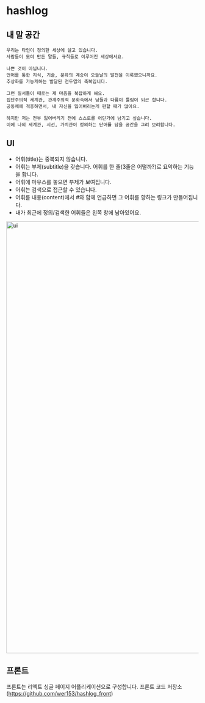 # hashlog

## 내 말 공간
```
우리는 타인이 정의한 세상에 살고 있습니다.
사람들이 모여 만든 말들, 규칙들로 이루어진 세상에서요.

나쁜 것이 아닙니다.
언어를 통한 지식, 기술, 문화의 계승이 오늘날의 발전을 이룩했으니까요.
추상화를 가능케하는 발달된 전두엽의 축복입니다.

그런 질서들이 때로는 제 마음을 복잡하게 해요.
집단주의적 세계관, 관계주의적 문화속에서 남들과 다름이 틀림이 되곤 합니다.
공동체에 적응하면서, 내 자신을 잃어버리는게 편할 때가 많아요.

하지만 저는 전부 잃어버리기 전에 스스로를 어딘가에 남기고 싶습니다.
이에 나의 세계관, 시선, 가치관이 정의하는 단어를 담을 공간을 그려 보려합니다.
```
## UI
- 어휘(title)는 중복되지 않습니다.
- 어휘는 부제(subtitle)을 갖습니다. 어휘를 한 줄(3줄은 어떨까?)로 요악하는 기능을 합니다. 
- 어휘에 마우스를 놓으면 부제가 보여집니다.
- 어휘는 검색으로 접근할 수 있습니다.
- 어휘를 내용(content)에서 #와 함께 언급하면 그 어휘를 향하는 링크가 만들어집니다.
- 내가 최근에 정의/검색한 어휘들은 왼쪽 창에 남아있어요.

<img width="1130" alt="ui" src="https://user-images.githubusercontent.com/23370765/135258556-e6b48a4e-1ece-4cab-af7b-10f0ac5b31c1.png">

## 프론트

프론트는 리엑트 싱글 페이지 어플리케이션으로 구성합니다.
프론트 코드 저장소(https://github.com/wer153/hashlog_front)
